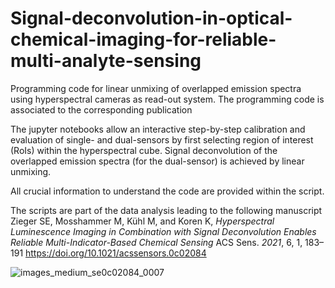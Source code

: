# Signal-deconvolution-in-optical-chemical-imaging-for-reliable-multi-analyte-sensing
Programming code for linear unmixing of overlapped emission spectra using hyperspectral cameras as read-out system. 
The programming code is associated to the corresponding publication


The jupyter notebooks allow an interactive step-by-step calibration and evaluation of single- and dual-sensors by first selecting region of interest (RoIs) within the 
hyperspectral cube. 
Signal deconvolution of the overlapped emission spectra (for the dual-sensor) is achieved by linear unmixing. 

All crucial information to understand the code are provided within the script. 

The scripts are part of the data analysis leading to the following manuscript
Zieger SE, Mosshammer M, Kühl M, and Koren K, *Hyperspectral Luminescence Imaging in Combination with Signal Deconvolution Enables Reliable Multi-Indicator-Based Chemical Sensing*
ACS Sens. *2021*, 6, 1, 183–191
https://doi.org/10.1021/acssensors.0c02084

![images_medium_se0c02084_0007](https://github.com/silviaelisabeth/Signal-deconvolution-in-optical-chemical-imaging-for-reliable-multi-analyte-sensing/assets/46005283/b2a0b9ea-f4f3-4da0-9452-bbe03d0dba94)
